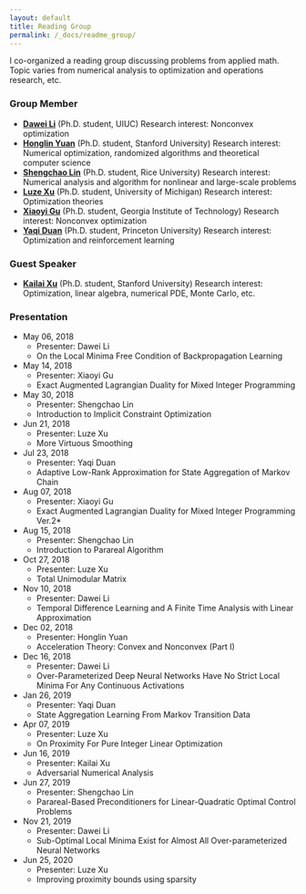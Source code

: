 ```yaml
---
layout: default
title: Reading Group
permalink: /_docs/readme_group/
---
```


I co-organized a reading group discussing problems from applied math. Topic varies from numerical analysis to
optimization and operations research, etc.

### Group Member

- [**Dawei Li**](https://ise.illinois.edu/directory/profile/dawei2 ) (Ph.D. student, UIUC)  Research interest: Nonconvex
  optimization
- [**Honglin Yuan**](https://stanford.edu/~yuanhl/) (Ph.D. student, Stanford University)  Research interest: Numerical
  optimization, randomized algorithms and theoretical computer science
- [**Shengchao Lin**](http://www.caam.rice.edu/~sl107/) (Ph.D. student, Rice University)  Research interest: Numerical
  analysis and algorithm for nonlinear and large-scale problems
- [**Luze Xu**](https://ioe.engin.umich.edu/people/luze-xu/) (Ph.D. student, University of Michigan)  Research interest:
  Optimization theories
- [**Xiaoyi Gu**](https://www.isye.gatech.edu/users/xiaoyi-gu) (Ph.D. student, Georgia Institute of Technology)  Research
  interest: Nonconvex optimization
- [**Yaqi Duan**](https://www.linkedin.com/in/yaqi-duan-542062188) (Ph.D. student, Princeton University)  Research
  interest: Optimization and reinforcement learning

### Guest Speaker

- [**Kailai Xu**](http://stanford.edu/~kailaix/) (Ph.D. student, Stanford University)  Research interest: Optimization,
  linear algebra, numerical PDE, Monte Carlo, etc.

### Presentation
- May 06, 2018 
  - Presenter: Dawei Li
  - On the Local Minima Free Condition of Backpropagation Learning
- May 14, 2018 
  - Presenter: Xiaoyi Gu
  - Exact Augmented Lagrangian Duality for Mixed Integer Programming
- May 30, 2018 
  - Presenter: Shengchao Lin
  - Introduction to Implicit Constraint Optimization
- Jun 21, 2018 
  - Presenter: Luze Xu
  - More Virtuous Smoothing
- Jul 23, 2018 
  - Presenter: Yaqi Duan
  - Adaptive Low-Rank Approximation for State Aggregation of Markov Chain
- Aug 07, 2018 
  - Presenter: Xiaoyi Gu
  - Exact Augmented Lagrangian Duality for Mixed Integer Programming Ver.2*  
- Aug 15, 2018 
  - Presenter: Shengchao Lin
  - Introduction to Parareal Algorithm 
- Oct 27, 2018 
  - Presenter: Luze Xu
  - Total Unimodular Matrix  
- Nov 10, 2018 
  - Presenter: Dawei Li
  - Temporal Difference Learning and A Finite Time Analysis with Linear Approximation  
- Dec 02, 2018 
  - Presenter: Honglin Yuan
  - Acceleration Theory: Convex and Nonconvex (Part I)  
- Dec 16, 2018 
  - Presenter: Dawei Li
  - Over-Parameterized Deep Neural Networks Have No Strict Local Minima For Any Continuous Activations  
- Jan 26, 2019 
  - Presenter: Yaqi Duan
  - State Aggregation Learning From Markov Transition Data  
- Apr 07, 2019 
  - Presenter: Luze Xu
  - On Proximity For Pure Integer Linear Optimization  
- Jun 16, 2019 
  - Presenter: Kailai Xu
  - Adversarial Numerical Analysis  
- Jun 27, 2019 
  - Presenter: Shengchao Lin
  - Parareal-Based Preconditioners for Linear-Quadratic Optimal Control Problems  
- Nov 21, 2019 
  - Presenter: Dawei Li
  - Sub-Optimal Local Minima Exist for Almost All Over-parameterized Neural Networks  
- Jun 25, 2020 
  - Presenter: Luze Xu
  - Improving proximity bounds using sparsity  
